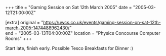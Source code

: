 +++
title = "Gaming Session on Sat 12th March 2005"
date = "2005-03-12T21:00:00Z"

[extra]
original = "https://uwcs.co.uk/events/gaming-session-on-sat-12th-march-2005-1474488962430/"    
end = "2005-03-13T04:00:00Z"
location = "Physics Concourse Computer Rooms"
+++

Start late, finish early.  Possible Tesco Breakfasts for Dinner :)

